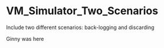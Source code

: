# VM_Simulator_Two_Scenarios
Include two different scenarios: back-logging and discarding

Ginny was here